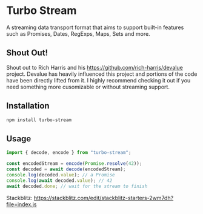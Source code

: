 # Turbo Stream

A streaming data transport format that aims to support built-in features such as Promises, Dates, RegExps, Maps, Sets and more.

## Shout Out!

Shout out to Rich Harris and his https://github.com/rich-harris/devalue project. Devalue has heavily influenced this project and portions
of the code have been directly lifted from it. I highly recommend checking it out if you need something more cusomizable or without streaming support.

## Installation

```bash
npm install turbo-stream
```

## Usage

```js
import { decode, encode } from "turbo-stream";

const encodedStream = encode(Promise.resolve(42));
const decoded = await decode(encodedStream);
console.log(decoded.value); // a Promise
console.log(await decoded.value); // 42
await decoded.done; // wait for the stream to finish
```

Stackblitz: https://stackblitz.com/edit/stackblitz-starters-2wm7dh?file=index.js
